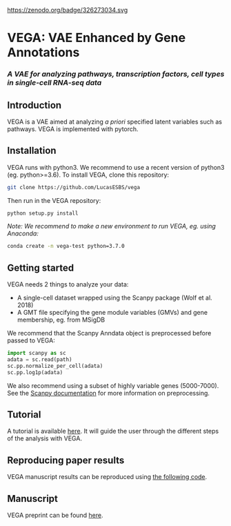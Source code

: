 https://zenodo.org/badge/326273034.svg
# VEGA: VAE Enhanced by Gene Annotations
### _A VAE for analyzing pathways, transcription factors, cell types in single-cell RNA-seq data_

## Introduction
VEGA is a VAE aimed at analyzing _a priori_ specified latent variables such as pathways. VEGA is implemented with pytorch.

## Installation
VEGA runs with python3. We recommend to use a recent version of python3 (eg. python>=3.6). To install VEGA, clone this repository:

```bash
git clone https://github.com/LucasESBS/vega
```
Then run in the VEGA repository:
```bash
python setup.py install
```

_Note: We recommend to make a new environment to run VEGA, eg. using Anaconda:_
```bash
conda create -n vega-test python=3.7.0
```

## Getting started
VEGA needs 2 things to analyze your data:


* A single-cell dataset wrapped using the Scanpy package (Wolf et al. 2018)
* A GMT file specifying the gene module variables (GMVs) and gene membership, eg. from MSigDB

We recommend that the Scanpy Anndata object is preprocessed before passed to VEGA:
```python
import scanpy as sc
adata = sc.read(path)
sc.pp.normalize_per_cell(adata)
sc.pp.log1p(adata)
```
We also recommend using a subset of highly variable genes (5000-7000). See the [Scanpy documentation](https://scanpy.readthedocs.io/en/stable/index.html) for more information on preprocessing.


## Tutorial
A tutorial is available [here](https://github.com/LucasESBS/vega/blob/main/tutorials/Vega-tutorial.ipynb). It will guide the user through the different steps of the analysis with VEGA.

## Reproducing paper results
VEGA manuscript results can be reproduced using [the following code](https://github.com/LucasESBS/vega-reproducibility).

## Manuscript
VEGA preprint can be found [here](https://www.biorxiv.org/content/10.1101/2020.12.17.423310v1.abstract).
